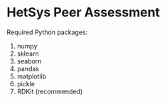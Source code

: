 # HetSys Peer Assessment

Required Python packages:
1. numpy
2. sklearn
3. seaborn
4. pandas
5. matplotlib
6. pickle
7. RDKit (recommended)
